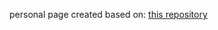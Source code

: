 personal page created based on: [this repository](https://github.com/academicpages/academicpages.github.io) 
